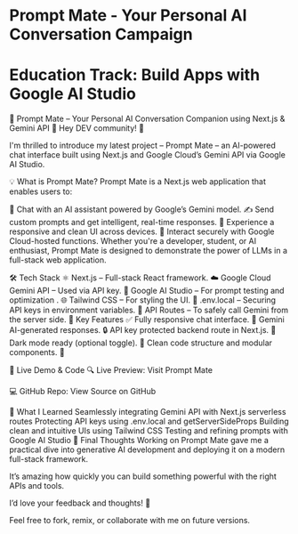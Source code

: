 # Prompt Mate - Your Personal AI Conversation Campaign

# Education Track: Build Apps with Google AI Studio

🚀 Prompt Mate – Your Personal AI Conversation Companion using Next.js & Gemini API 💬
Hey DEV community! 👋

I'm thrilled to introduce my latest project – Prompt Mate – an AI-powered chat interface built using Next.js and Google Cloud’s Gemini API via Google AI Studio.

💡 What is Prompt Mate?
Prompt Mate is a Next.js web application that enables users to:

🧠 Chat with an AI assistant powered by Google’s Gemini model.
✍️ Send custom prompts and get intelligent, real-time responses.
📱 Experience a responsive and clean UI across devices.
🔐 Interact securely with Google Cloud-hosted functions.
Whether you're a developer, student, or AI enthusiast, Prompt Mate is designed to demonstrate the power of LLMs in a full-stack web application.

🛠️ Tech Stack
⚛️ Next.js – Full-stack React framework.
☁️ Google Cloud Gemini API – Used via API key.
🧪 Google AI Studio – For prompt testing and optimization .
🌐 Tailwind CSS – For styling the UI.
🔐 .env.local – Securing API keys in environment variables.
🔁 API Routes – To safely call Gemini from the server side.
🔧 Key Features
✅ Fully responsive chat interface.
🧠 Gemini AI-generated responses.
🔒 API key protected backend route in Next.js.
🌙 Dark mode ready (optional toggle).
🧼 Clean code structure and modular components.
📸
 

🔗 Live Demo & Code
🔍 Live Preview: Visit Prompt Mate

💻 GitHub Repo: View Source on GitHub

🧠 What I Learned
Seamlessly integrating Gemini API with Next.js serverless routes
Protecting API keys using .env.local and getServerSideProps
Building clean and intuitive UIs using Tailwind CSS
Testing and refining prompts with Google AI Studio
🎯 Final Thoughts
Working on Prompt Mate gave me a practical dive into generative AI development and deploying it on a modern full-stack framework.

It’s amazing how quickly you can build something powerful with the right APIs and tools.

I’d love your feedback and thoughts! 🌟

Feel free to fork, remix, or collaborate with me on future versions.
